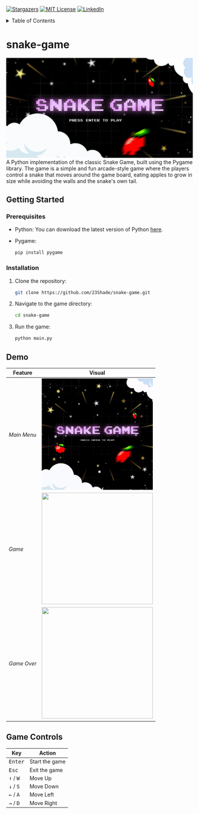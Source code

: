 <!-- BADGES -->
[![Stargazers][stars-shield]][stars-url]
[![MIT License][license-shield]][license-url]
[![LinkedIn][linkedin-shield]][linkedin-url]

<!-- TABLE OF CONTENTS -->
<details>
    <summary>Table of Contents</summary>
    <ol>
    <li>
        <a href="#snake-game">snake-game</a>
    </li>
    <li>
        <a href="#getting-started">Getting Started</a>
        <ul>
            <li><a href="#prerequisites">Prerequisites</a></li>
            <li><a href="#installation">Installation</a></li>
        </ul>
    </li>
    <li>
        <a href="#demo">Demo</a>
    </li>
</details>

<!-- SNAKE-GAME -->
# snake-game
![Banner](./assets/Banner.png)
A Python implementation of the classic Snake Game, built using the Pygame library. The game is a simple and fun arcade-style game where the players control a snake that moves around the game board, eating apples to grow in size while avoiding the walls and the snake's own tail.

<!-- GETTING STARTED -->
## Getting Started

### Prerequisites
* Python: You can download the latest version of Python
[here](https://www.python.org/downloads/).

* Pygame:
    ```sh
    pip install pygame
    ```

<!-- INSTALLATION -->
### Installation
1. Clone the repository:
    ```sh
    git clone https://github.com/23Shade/snake-game.git
    ```
2. Navigate to the game directory: 
    ```sh
    cd snake-game
    ```

3. Run the game:
    ```sh
    python main.py
    ```

<!-- DEMO -->
## Demo
|    Feature    |                          Visual                          |
| ------------- | ---------------------------------------------------------|
| *Main Menu*   | <img src="assets/MainMenu.gif" width="300" height="300"> |
| *Game*        | <img src="assets/Game.gif" width="300" height="300">     |
| *Game Over*   | <img src="assets/GameOver.gif" width="300" height="300"> |

<!-- GAME CONTROLS -->
## Game Controls
|                 Key                 |     Action     |
| ----------------------------------- | -------------- |
| <kbd>Enter</kbd>                    | Start the game |
| <kbd>Esc</kbd>                      | Exit the game  |
| <kbd>&uarr;</kbd> / <kbd>W</kbd>    | Move Up        |
| <kbd>&darr;</kbd> / <kbd>S</kbd>    | Move Down      |
| <kbd>&larr;</kbd> / <kbd>A</kbd>    | Move Left      |
| <kbd>&rarr;</kbd> / <kbd>D</kbd>    | Move Right     |

<!-- URL -->
<!-- STARS -->
[stars-shield]: https://img.shields.io/github/stars/23Shade/snake-game?color=yellow&style=for-the-badge
[stars-url]: https://github.com/23Shade/snake-game/stargazers
<!-- LICENSE -->
[license-shield]: https://img.shields.io/github/license/23Shade/snake-game?color=success&style=for-the-badge
[license-url]: https://github.com/23Shade/snake-game/blob/main/LICENSE
<!-- LINKEDIN -->
[linkedin-shield]: https://img.shields.io/badge/-LinkedIn-black.svg?style=for-the-badge&logo=linkedin&colorB=informational
[linkedin-url]: https://linkedin.com/in/shadealbios
